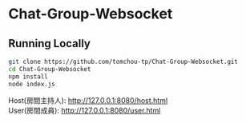 # Chat-Group-Websocket

## Running Locally

```sh
git clone https://github.com/tomchou-tp/Chat-Group-Websocket.git
cd Chat-Group-Websocket
npm install
node index.js
```

Host(房間主持人): http://127.0.0.1:8080/host.html <br />
User(房間成員): http://127.0.0.1:8080/user.html <br />